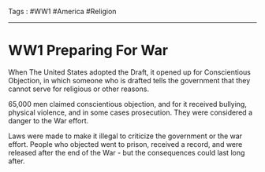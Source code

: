 Tags : #WW1 #America #Religion
___
# WW1 Preparing For War
When The United States adopted the Draft, it opened up for Conscientious Objection, in which someone who is drafted tells the government that they cannot serve for religious or other reasons. 

65,000 men claimed conscientious objection, and for it received bullying, physical violence, and in some cases prosecution. They were considered a danger to the War effort.

Laws were made to make it illegal to criticize the government or the war effort. People who objected went to prison, received a record, and were released after the end of the War - but the consequences could last long after.